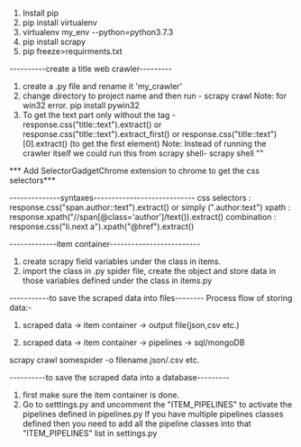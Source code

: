 1. Install pip
2. pip install virtualenv
3. virtualenv my_env --python=python3.7.3
4. pip install scrapy
5. pip freeze>requirments.txt

----------create a title web crawler---------
1. create a .py file and rename it 'my_crawler'
2. change directory to project name and then run - scrapy crawl <name of the crawler defined inside the class>
Note: for win32 error. pip install pywin32
3. To get the text part only without the tag - response.css("title::text").extract() 
  or response.css("title::text").extract_first() or response.css("title::text")[0].extract() (to get the first element)
Note: Instead of running the crawler itself we could run this from scrapy shell- scrapy shell "<url to scrape>"

*** Add SelectorGadgetChrome extension to chrome to get the css selectors***

--------------syntaxes----------------------------
css selectors : response.css("span.author::text").extract() or simply (".author:text")
xpath : response.xpath("//span[@class='author']/text()).extract()
combination : response.css("li.next a").xpath("@href").extract()

-------------item container-------------------------
1. create scrapy field variables under the class in items.
2. import the class in .py spider file, create the object and store data in those variables defined under the class
in items.py

-----------to save the scraped data into files--------
Process flow of storing data:-
1. scraped data -> item container -> output file(json,csv etc.)

2. scraped data -> item container -> pipelines -> sql/mongoDB

scrapy crawl somespider -o filename.json/.csv etc.

----------to save the scraped data into a database---------
1. first make sure the item container is done.
2. Go to setttings.py and uncomment the "ITEM_PIPELINES" to activate the pipelines defined in pipelines.py
If you have multiple pipelines classes defined then you need to add all the pipeline classes into that "ITEM_PIPELINES"
list in settings.py
